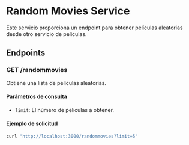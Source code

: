 # Random Movies Service

Este servicio proporciona un endpoint para obtener películas aleatorias desde otro servicio de películas.

## Endpoints

### GET /randommovies

Obtiene una lista de películas aleatorias.

#### Parámetros de consulta

- `limit`: El número de películas a obtener.

#### Ejemplo de solicitud

```sh
curl "http://localhost:3000/randommovies?limit=5"
```